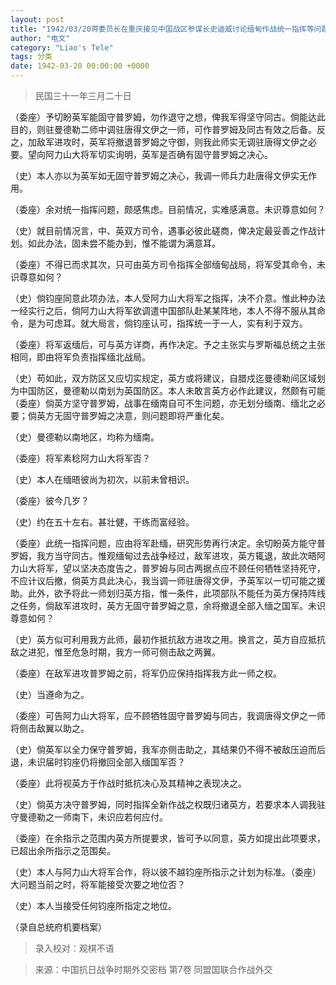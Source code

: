 ```yaml
---
layout: post
title: "1942/03/20蒋委员长在重庆接见中国战区参谋长史迪威讨论缅甸作战统一指挥等问题谈话记录"
author: "电文"
category: "Liao's Tele"
tags: 分类
date: 1942-03-20 00:00:00 +0000
---
```




> 民国三十一年三月二十日

（委座）予切盼英军能固守普罗姆，勿作退守之想，俾我军得坚守同古。倘能达此目的，则驻曼德勒二师中调驻唐得文伊之一师，可作普罗姆及同古有效之后备。反之，加敌军进攻时，英军将撤退普罗姆之守御，则我此师实无调驻唐得文伊之必要。望向阿力山大将军切实询明，英军是否确有固守普罗姆之决心。

（史）本人亦以为英军如无固守普罗姆之决心，我调一师兵力赴唐得文伊实无作用。

（委座）余对统一指挥问题，颇感焦虑。目前情况，实难感满意。未识尊意如何？

（史）就目前情况言，中、英双方司令，遇事必彼此磋商，俾决定最妥善之作战计划。如此办法，固未尝不能办到，惟不能谓为满意耳。

（委座）不得已而求其次，只可由英方司令指挥全部缅甸战局，将军受其命令，未识尊意如何？

（史）倘钧座同意此项办法，本人受阿力山大将军之指挥，决不介意。惟此种办法一经实行之后，倘阿力山大将军欲调遣中国部队赴某某阵地，本人不得不服从其命令，是为可虑耳。就大局言，倘钧座认可，指挥统一于一人，实有利于双方。

（委座）将军返缅后，可与英方详商，再作决定。予之主张实与罗斯福总统之主张相同，即由将军负责指挥缅北战局。

（史）苟如此，双方防区又应切实规定，英方或将建议，自腊戍迄曼德勒间区域划为中国防区，曼德勒以南划为英国防区。本人未敢言英方必作此建议，然颇有可能（委座）倘英方坚守普罗姆，战事在缅南自可不生问题，亦无划分缅南、缅北之必要；倘英方无固守普罗姆之决意，则问题即将严重化矣。

（史）曼德勒以南地区，均称为缅南。

（委座）将军素稔阿力山大将军否？

（史）本人在缅晤彼尚为初次，以前未曾相识。

（委座）彼今几岁？

（史）约在五十左右。甚壮健，干练而富经验。

（委座）此统一指挥问题，应由将军赴缅，研究形势再行决定。余切盼英方能守普罗姆，我方当守同古。惟观缅甸过去战争经过，敌军进攻，英方辄退，故此次晤阿力山大将军，望以坚决态度告之，普罗姆与同古两据点应不顾任何牺牲坚持死守，不应计议后撤，倘英方具此决心，我当调一师驻唐得文伊，予英军以一切可能之援助。此外，欲予将此一师划归英方指，惟一条件，此项部队不能任为英方保持阵线之任务，倘敌军进攻时，英方无固守普罗姆之意，余将撤退全部入缅之国军。未识尊意如何？

（史）英方似可利用我方此师，最初作抵抗敌方进攻之用。换言之，英方自应抵抗敌之进犯，惟至危急时期，我方一师可侧击敌之两翼。

（委座）在敌军进攻普罗姆之前，将军仍应保持指挥我方此一师之权。

（史）当遵命为之。

（委座）可告阿力山大将军，应不顾牺牲固守普罗姆与同古，我调唐得文伊之一师将侧击敌翼以助之。

（史）倘英军以全力保守普罗姆，我军亦侧击助之，其结果仍不得不被敌压迫而后退，未识届时钧座仍将撤回全部入缅国军否？

（委座）此将视英方于作战时抵抗决心及其精神之表现决之。

（史）倘英方决守普罗姆，同时指挥全新作战之权既归诸英方，若要求本人调我驻守曼德勒之一师南下，未识应若何应付。

（委座）在余指示之范围内英方所提要求，皆可予以同意，英方如提出此项要求，已超出余所指示之范围矣。

（史）本人与阿力山大将军合作，将以彼不越钧座所指示之计划为标准。（委座）大问题当前之时，将军能接受次要之地位否？

（史）本人当接受任何钧座所指定之地位。

（录自总统府机要档案）




> 录入校对：观棋不语



> 来源：中国抗日战争时期外交密档 第7卷 同盟国联合作战外交


